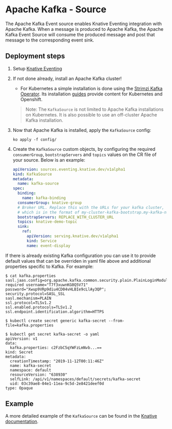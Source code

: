# Apache Kafka - Source

The Apache Kafka Event source enables Knative Eventing integration with Apache
Kafka. When a message is produced to Apache Kafka, the Apache Kafka Event Source
will consume the produced message and post that message to the corresponding
event sink.

## Deployment steps

1. Setup [Knative Eventing](../../DEVELOPMENT.md)
1. If not done already, install an Apache Kafka cluster!

   - For Kubernetes a simple installation is done using the
     [Strimzi Kafka Operator](http://strimzi.io). Its installation
     [guides](http://strimzi.io/quickstarts/) provide content for Kubernetes and
     Openshift.

   > Note: The `KafkaSource` is not limited to Apache Kafka installations on
   > Kubernetes. It is also possible to use an off-cluster Apache Kafka
   > installation.

1. Now that Apache Kafka is installed, apply the `KafkaSource` config:

   ```
   ko apply -f config/
   ```

1. Create the `KafkaSource` custom objects, by configuring the required
   `consumerGroup`, `bootstrapServers` and `topics` values on the CR file of
   your source. Below is an example:

   ```yaml
   apiVersion: sources.eventing.knative.dev/v1alpha1
   kind: KafkaSource
   metadata:
     name: kafka-source
   spec:
     binding: 
       name: kafka-binding
     consumerGroup: knative-group
     # Broker URL. Replace this with the URLs for your kafka cluster,
     # which is in the format of my-cluster-kafka-bootstrap.my-kafka-namespace:9092.
     bootstrapServers: REPLACE_WITH_CLUSTER_URL
     topics: knative-demo-topic
     sink:
       ref:
         apiVersion: serving.knative.dev/v1alpha1
         kind: Service
         name: event-display
   ```

If there is already existing Kafka configuration you can use it to provide default values that can be overriden in yaml file above and additional properties specific to Kafka. For example:

```
$ cat kafka.properties
sasl.jaas.config=org.apache.kafka.common.security.plain.PlainLoginModule required username="T7f3xuwnKG0Q5V71" password="Xwup9VRp9diu4CD04vHLBIe9cLlAy3QP";
security.protocol=SASL_SSL
sasl.mechanism=PLAIN
ssl.protocol=TLSv1.2
ssl.enabled.protocols=TLSv1.2
ssl.endpoint.identification.algorithm=HTTPS
```

```
$ kubectl create secret generic kafka-secret --from-file=kafka.properties
```

```
$ kubectl get secret kafka-secret -o yaml
apiVersion: v1
data:
  kafka.properties: c2FzbC5qYWFzLmNvb...==
kind: Secret
metadata:
  creationTimestamp: "2019-11-12T00:11:46Z"
  name: kafka-secret
  namespace: default
  resourceVersion: "638930"
  selfLink: /api/v1/namespaces/default/secrets/kafka-secret
  uid: 03c39ae8-04e1-11ea-9c5d-2e8421deef0d
type: Opaque
```

## Example

A more detailed example of the `KafkaSource` can be found in the
[Knative documentation](https://knative.dev/docs/eventing/samples/).
